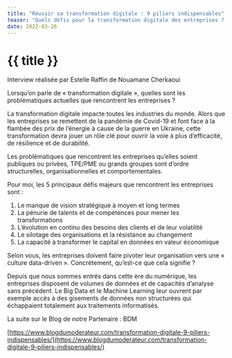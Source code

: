 ```yaml
---
title: "Réussir sa transformation digitale : 9 piliers indispensables"
teaser: "Quels défis pour la transformation digitale des entreprises ? Vision stratégique, pénurie de talents, résistance au changement. Découvrez les enjeux pour adopter une culture data-driven sur le blog BDM."
date: 2022-03-26
---
```


# {{ title }}

Interview réalisée par Estelle Raffin de Nouamane Cherkaoui

Lorsqu’on parle de « transformation digitale », quelles sont les problématiques actuelles que rencontrent les entreprises ?

La transformation digitale impacte toutes les industries du monde. Alors que les entreprises se remettent de la pandémie de Covid-19 et font face à la flambée des prix de l’énergie à cause de la guerre en Ukraine, cette transformation devra jouer un rôle clé pour ouvrir la voie à plus d’efficacité, de résilience et de durabilité.

Les problématiques que rencontrent les entreprises qu’elles soient publiques ou privées, TPE/PME ou grands groupes sont d’ordre structurelles, organisationnelles et comportementales.

Pour moi, les 5 principaux défis majeurs que rencontrent les entreprises sont :

1. Le manque de vision stratégique à moyen et long termes
2. La pénurie de talents et de compétences pour mener les transformations
3. L’évolution en continu des besoins des clients et de leur volatilité
4. Le silotage des organisations et la résistance au changement
5. La capacité à transformer le capital en données en valeur économique

Selon vous, les entreprises doivent faire pivoter leur organisation vers une « culture data-driven ». Concrètement, qu’est-ce que cela signifie ?

Depuis que nous sommes entrés dans cette ère du numérique, les entreprises disposent de volumes de données et de capacités d’analyse sans précédent. Le Big Data et le Machine Learning leur ouvrent par exemple accès à des gisements de données non structurées qui échappaient totalement aux traitements informatisés.

La suite sur le Blog de notre Partenaire : BDM

[https://www.blogdumoderateur.com/transformation-digitale-9-piliers-indispensables/](https://www.blogdumoderateur.com/transformation-digitale-9-piliers-indispensables/)
